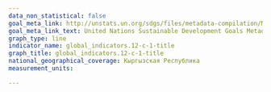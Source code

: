 ```yaml
---
data_non_statistical: false
goal_meta_link: http://unstats.un.org/sdgs/files/metadata-compilation/Metadata-Goal-12.pdf
goal_meta_link_text: United Nations Sustainable Development Goals Metadata (pdf 782kB)
graph_type: line
indicator_name: global_indicators.12-c-1-title
graph_title: global_indicators.12-c-1-title
national_geographical_coverage: Кыргызская Республика
measurement_units: 

---
```

